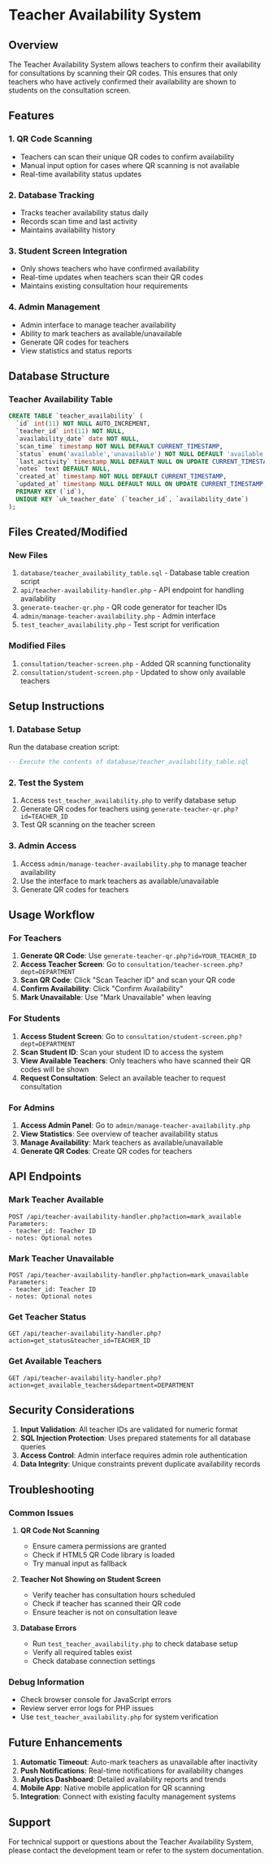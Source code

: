 # Teacher Availability System

## Overview

The Teacher Availability System allows teachers to confirm their availability for consultations by scanning their QR codes. This ensures that only teachers who have actively confirmed their availability are shown to students on the consultation screen.

## Features

### 1. QR Code Scanning
- Teachers can scan their unique QR codes to confirm availability
- Manual input option for cases where QR scanning is not available
- Real-time availability status updates

### 2. Database Tracking
- Tracks teacher availability status daily
- Records scan time and last activity
- Maintains availability history

### 3. Student Screen Integration
- Only shows teachers who have confirmed availability
- Real-time updates when teachers scan their QR codes
- Maintains existing consultation hour requirements

### 4. Admin Management
- Admin interface to manage teacher availability
- Ability to mark teachers as available/unavailable
- Generate QR codes for teachers
- View statistics and status reports

## Database Structure

### Teacher Availability Table
```sql
CREATE TABLE `teacher_availability` (
  `id` int(11) NOT NULL AUTO_INCREMENT,
  `teacher_id` int(11) NOT NULL,
  `availability_date` date NOT NULL,
  `scan_time` timestamp NOT NULL DEFAULT CURRENT_TIMESTAMP,
  `status` enum('available','unavailable') NOT NULL DEFAULT 'available',
  `last_activity` timestamp NULL DEFAULT NULL ON UPDATE CURRENT_TIMESTAMP,
  `notes` text DEFAULT NULL,
  `created_at` timestamp NOT NULL DEFAULT CURRENT_TIMESTAMP,
  `updated_at` timestamp NULL DEFAULT NULL ON UPDATE CURRENT_TIMESTAMP,
  PRIMARY KEY (`id`),
  UNIQUE KEY `uk_teacher_date` (`teacher_id`, `availability_date`)
);
```

## Files Created/Modified

### New Files
1. `database/teacher_availability_table.sql` - Database table creation script
2. `api/teacher-availability-handler.php` - API endpoint for handling availability
3. `generate-teacher-qr.php` - QR code generator for teacher IDs
4. `admin/manage-teacher-availability.php` - Admin interface
5. `test_teacher_availability.php` - Test script for verification

### Modified Files
1. `consultation/teacher-screen.php` - Added QR scanning functionality
2. `consultation/student-screen.php` - Updated to show only available teachers

## Setup Instructions

### 1. Database Setup
Run the database creation script:
```sql
-- Execute the contents of database/teacher_availability_table.sql
```

### 2. Test the System
1. Access `test_teacher_availability.php` to verify database setup
2. Generate QR codes for teachers using `generate-teacher-qr.php?id=TEACHER_ID`
3. Test QR scanning on the teacher screen

### 3. Admin Access
1. Access `admin/manage-teacher-availability.php` to manage teacher availability
2. Use the interface to mark teachers as available/unavailable
3. Generate QR codes for teachers

## Usage Workflow

### For Teachers
1. **Generate QR Code**: Use `generate-teacher-qr.php?id=YOUR_TEACHER_ID`
2. **Access Teacher Screen**: Go to `consultation/teacher-screen.php?dept=DEPARTMENT`
3. **Scan QR Code**: Click "Scan Teacher ID" and scan your QR code
4. **Confirm Availability**: Click "Confirm Availability"
5. **Mark Unavailable**: Use "Mark Unavailable" when leaving

### For Students
1. **Access Student Screen**: Go to `consultation/student-screen.php?dept=DEPARTMENT`
2. **Scan Student ID**: Scan your student ID to access the system
3. **View Available Teachers**: Only teachers who have scanned their QR codes will be shown
4. **Request Consultation**: Select an available teacher to request consultation

### For Admins
1. **Access Admin Panel**: Go to `admin/manage-teacher-availability.php`
2. **View Statistics**: See overview of teacher availability status
3. **Manage Availability**: Mark teachers as available/unavailable
4. **Generate QR Codes**: Create QR codes for teachers

## API Endpoints

### Mark Teacher Available
```
POST /api/teacher-availability-handler.php?action=mark_available
Parameters:
- teacher_id: Teacher ID
- notes: Optional notes
```

### Mark Teacher Unavailable
```
POST /api/teacher-availability-handler.php?action=mark_unavailable
Parameters:
- teacher_id: Teacher ID
- notes: Optional notes
```

### Get Teacher Status
```
GET /api/teacher-availability-handler.php?action=get_status&teacher_id=TEACHER_ID
```

### Get Available Teachers
```
GET /api/teacher-availability-handler.php?action=get_available_teachers&department=DEPARTMENT
```

## Security Considerations

1. **Input Validation**: All teacher IDs are validated for numeric format
2. **SQL Injection Protection**: Uses prepared statements for all database queries
3. **Access Control**: Admin interface requires admin role authentication
4. **Data Integrity**: Unique constraints prevent duplicate availability records

## Troubleshooting

### Common Issues

1. **QR Code Not Scanning**
   - Ensure camera permissions are granted
   - Check if HTML5 QR Code library is loaded
   - Try manual input as fallback

2. **Teacher Not Showing on Student Screen**
   - Verify teacher has consultation hours scheduled
   - Check if teacher has scanned their QR code
   - Ensure teacher is not on consultation leave

3. **Database Errors**
   - Run `test_teacher_availability.php` to check database setup
   - Verify all required tables exist
   - Check database connection settings

### Debug Information
- Check browser console for JavaScript errors
- Review server error logs for PHP issues
- Use `test_teacher_availability.php` for system verification

## Future Enhancements

1. **Automatic Timeout**: Auto-mark teachers as unavailable after inactivity
2. **Push Notifications**: Real-time notifications for availability changes
3. **Analytics Dashboard**: Detailed availability reports and trends
4. **Mobile App**: Native mobile application for QR scanning
5. **Integration**: Connect with existing faculty management systems

## Support

For technical support or questions about the Teacher Availability System, please contact the development team or refer to the system documentation.
